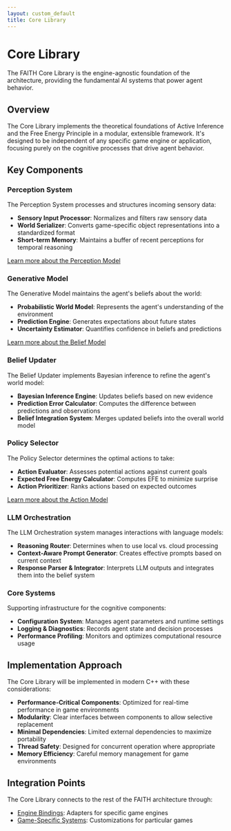 ```yaml
---
layout: custom_default
title: Core Library
---
```


# Core Library

The FAITH Core Library is the engine-agnostic foundation of the architecture, providing the fundamental AI systems that power agent behavior.

## Overview

The Core Library implements the theoretical foundations of Active Inference and the Free Energy Principle in a modular, extensible framework. It's designed to be independent of any specific game engine or application, focusing purely on the cognitive processes that drive agent behavior.

## Key Components

### Perception System

The Perception System processes and structures incoming sensory data:

- **Sensory Input Processor**: Normalizes and filters raw sensory data
- **World Serializer**: Converts game-specific object representations into a standardized format
- **Short-term Memory**: Maintains a buffer of recent perceptions for temporal reasoning

[Learn more about the Perception Model](perception-model.html)

### Generative Model

The Generative Model maintains the agent's beliefs about the world:

- **Probabilistic World Model**: Represents the agent's understanding of the environment
- **Prediction Engine**: Generates expectations about future states
- **Uncertainty Estimator**: Quantifies confidence in beliefs and predictions

[Learn more about the Belief Model](belief-model.html)

### Belief Updater

The Belief Updater implements Bayesian inference to refine the agent's world model:

- **Bayesian Inference Engine**: Updates beliefs based on new evidence
- **Prediction Error Calculator**: Computes the difference between predictions and observations
- **Belief Integration System**: Merges updated beliefs into the overall world model

### Policy Selector

The Policy Selector determines the optimal actions to take:

- **Action Evaluator**: Assesses potential actions against current goals
- **Expected Free Energy Calculator**: Computes EFE to minimize surprise
- **Action Prioritizer**: Ranks actions based on expected outcomes

[Learn more about the Action Model](action-model.html)

### LLM Orchestration

The LLM Orchestration system manages interactions with language models:

- **Reasoning Router**: Determines when to use local vs. cloud processing
- **Context-Aware Prompt Generator**: Creates effective prompts based on current context
- **Response Parser & Integrator**: Interprets LLM outputs and integrates them into the belief system

### Core Systems

Supporting infrastructure for the cognitive components:

- **Configuration System**: Manages agent parameters and runtime settings
- **Logging & Diagnostics**: Records agent state and decision processes
- **Performance Profiling**: Monitors and optimizes computational resource usage

## Implementation Approach

The Core Library will be implemented in modern C++ with these considerations:

- **Performance-Critical Components**: Optimized for real-time performance in game environments
- **Modularity**: Clear interfaces between components to allow selective replacement
- **Minimal Dependencies**: Limited external dependencies to maximize portability
- **Thread Safety**: Designed for concurrent operation where appropriate
- **Memory Efficiency**: Careful memory management for game environments

## Integration Points

The Core Library connects to the rest of the FAITH architecture through:

- [Engine Bindings](engine-bindings.html): Adapters for specific game engines
- [Game-Specific Systems](game-specific-systems.html): Customizations for particular games
